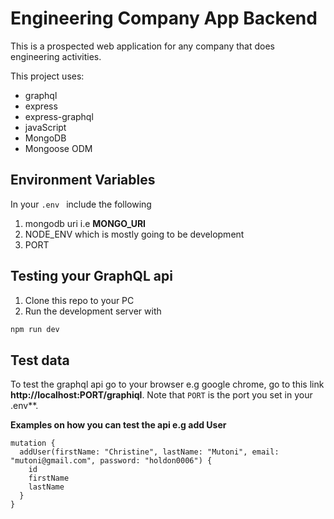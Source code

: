 # Engineering Company App Backend
This is a prospected web application for any company that does engineering activities.

This project uses: 
- graphql
- express
- express-graphql
- javaScript
- MongoDB
- Mongoose ODM

## Environment Variables
In your `.env `  include the following
1. mongodb uri i.e **MONGO_URI**
2. NODE_ENV which is mostly going to be development
3. PORT

## Testing your GraphQL api

1. Clone this repo to your PC
2. Run the development server with 
```bash
npm run dev
```
## Test data

To test the graphql api go to your browser e.g google chrome, go to this link **http://localhost:PORT/graphiql**. Note that `PORT` is the port you set in your .env**.

**Examples on how you can test the api e.g add User**
```
mutation {
  addUser(firstName: "Christine", lastName: "Mutoni", email: "mutoni@gmail.com", password: "holdon0006") {
    id
    firstName
    lastName
  }
}
```
